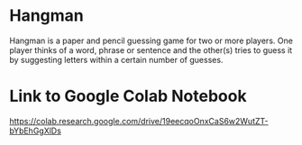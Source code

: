 # Hangman
Hangman is a paper and pencil guessing game for two or more players. One player thinks of a word, phrase or sentence and the other(s) tries to guess it by suggesting letters within a certain number of guesses.

# Link to Google Colab Notebook
https://colab.research.google.com/drive/19eecqoOnxCaS6w2WutZT-bYbEhGgXlDs
